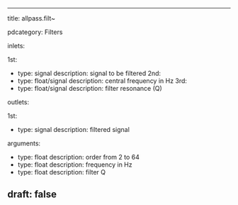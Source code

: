 --- 


title: allpass.filt~

pdcategory: Filters

inlets:

  1st:
  - type: signal
    description: signal to be filtered
  2nd:
  - type: float/signal
    description: central frequency in Hz
  3rd:
  - type: float/signal
    description: filter resonance (Q)

outlets:

  1st:
  - type: signal
    description: filtered signal

arguments:
  - type: float
    description: order from 2 to 64
  - type: float
    description: frequency in Hz
  - type: float
    description: filter Q





draft: false
---